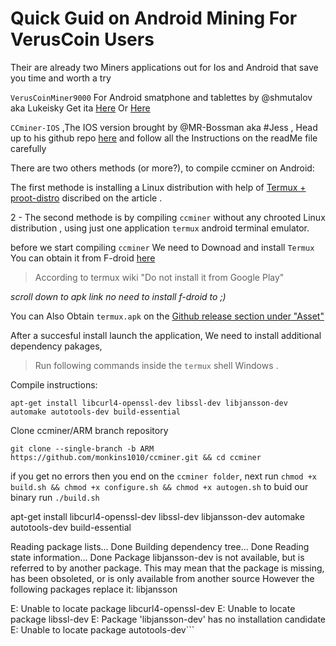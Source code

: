 # Quick Guid on Android Mining For VerusCoin Users

Their are already two Miners applications out for Ios and Android that save you time and worth a try

`VerusCoinMiner9000` For Android smatphone and tablettes by @shmutalov aka Lukeisky Get ita [Here](https://docs.verus.io/economy/start-mining.html#mobile
) Or [Here](https://github.com/shmutalov/VerusMiner9000/releases
)

`CCminer-IOS` ,The IOS version brought by @MR-Bossman aka #Jess , Head up to  his github repo [here](https://github.com/Mr-Bossman/CCminer-IOS/releases) and follow  all the Instructions on the readMe file carefully  

There are two others methods (or more?), to compile ccminer on Android:

The first methode is  installing a Linux distribution with help of [Termux + proot-distro](https://medium.com/veruscoin/mining-veruscoin-on-smartphone-208dbb06905f) discribed on the article .

2 - The second methode is by compiling `ccminer` without any chrooted Linux distribution , using just one application `termux` android terminal emulator.

before we start compiling `ccminer` We need to Downoad and install `Termux`
You can obtain it  from F-droid [here](https://f-droid.org/packages/com.termux/)

>According to termux wiki "Do not install it from Google Play"

_scroll down to apk link no need to install f-droid to ;)_

You can Also Obtain `termux.apk` on the [Github release section under "Asset"](https://github.com/termux/termux-app)

After a succesful install launch the application,
We need to install additional dependency pakages,

  >Run following commands inside the `termux` shell Windows .

Compile instructions:

```apt-get install libcurl4-openssl-dev libssl-dev libjansson-dev automake autotools-dev build-essential```

Clone ccminer/ARM branch repository

```git clone --single-branch -b ARM https://github.com/monkins1010/ccminer.git && cd ccminer```

if you get no errors then you end on the `ccminer folder`,
next run
        ```chmod +x build.sh && chmod +x configure.sh && chmod +x autogen.sh```
to buid our binary run  ```./build.sh```

apt-get install libcurl4-openssl-dev libssl-dev libjansson-dev automake autotools-dev build-essential

Reading package lists... Done
Building dependency tree... Done
Reading state information... Done
Package libjansson-dev is not available, but is referred to by another package.
This may mean that the package is missing, has been obsoleted, or
is only available from another source
However the following packages replace it:
  libjansson

E: Unable to locate package libcurl4-openssl-dev
E: Unable to locate package libssl-dev
E: Package 'libjansson-dev' has no installation candidate
E: Unable to locate package autotools-dev```
